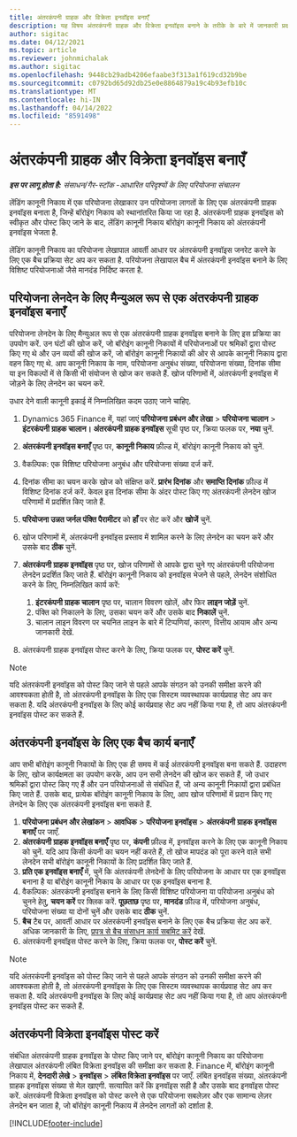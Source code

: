 ```yaml
---
title: अंतरकंपनी ग्राहक और विक्रेता इनवॉइस बनाएँ
description: यह विषय अंतरकंपनी ग्राहक और विक्रेता इनवॉइस बनाने के तरीके के बारे में जानकारी प्रदान करता है.
author: sigitac
ms.date: 04/12/2021
ms.topic: article
ms.reviewer: johnmichalak
ms.author: sigitac
ms.openlocfilehash: 9448cb29adb4206efaabe3f313a1f619cd32b9be
ms.sourcegitcommit: c0792bd65d92db25e0e8864879a19c4b93efb10c
ms.translationtype: MT
ms.contentlocale: hi-IN
ms.lasthandoff: 04/14/2022
ms.locfileid: "8591498"
---
```

# <a name="create-intercompany-customer-and-vendor-invoices"></a>अंतरकंपनी ग्राहक और विक्रेता इनवॉइस बनाएँ

_**इस पर लागू होता है:** संसाधन/गैर-स्टॉक -आधारित परिदृश्यों के लिए परियोजना संचालन_

लेंडिंग कानूनी निकाय में एक परियोजना लेखाकार उन परियोजना लागतों के लिए एक अंतरकंपनी ग्राहक इनवॉइस बनाता है, जिन्हें बॉरोइंग निकाय को स्थानांतरित किया जा रहा है. अंतरकंपनी ग्राहक इनवॉइस को स्वीकृत और पोस्ट किए जाने के बाद, लेंडिंग कानूनी निकाय बॉरोइंग कानूनी निकाय को अंतरकंपनी इनवॉइस भेजता है.

लेंडिंग कानूनी निकाय का परियोजना लेखापाल आवर्ती आधार पर अंतरकंपनी इनवॉइस जनरेट करने के लिए एक बैच प्रक्रिया सेट अप कर सकता है. परियोजना लेखापाल बैच में अंतरकंपनी इनवॉइस बनाने के लिए विशिष्ट परियोजनाओं जैसे मानदंड निर्दिष्ट करता है.

## <a name="manually-create-an-intercompany-customer-invoice-for-project-transactions"></a>परियोजना लेनदेन के लिए मैन्युअल रूप से एक अंतरकंपनी ग्राहक इनवॉइस बनाएँ 

परियोजना लेनदेन के लिए मैन्युअल रूप से एक अंतरकंपनी ग्राहक इनवॉइस बनाने के लिए इस प्रक्रिया का उपयोग करें. उन घंटों की खोज करें, जो बॉरोइंग कानूनी निकायों में परियोजनाओं पर श्रमिकों द्वारा पोस्ट किए गए थे और उन व्ययों की खोज करें, जो बॉरोइंग कानूनी निकायों की ओर से आपके कानूनी निकाय द्वारा वहन किए गए थे. आप कानूनी निकाय के नाम, परियोजना अनुबंध संख्या, परियोजना संख्या, दिनांक सीमा या इन विकल्पों में से किसी भी संयोजन से खोज कर सकते हैं. खोज परिणामों में, अंतरकंपनी इनवॉइस में जोड़ने के लिए लेनदेन का चयन करें. 

उधार देने वाली कानूनी इकाई में निम्नलिखित कदम उठाए जाने चाहिए. 

1. Dynamics 365 Finance में, यहां जाएं **परियोजना प्रबंधन और लेखा** > **परियोजना चालान** > **इंटरकंपनी ग्राहक चालान।** **अंतरकंपनी ग्राहक इनवॉइस** सूची पृष्ठ पर, क्रिया फलक पर, **नया** चुनें.
2. **अंतरकंपनी इनवॉइस बनाएँ** पृष्ठ पर, **कानूनी निकाय** फ़ील्ड में, बॉरोइंग कानूनी निकाय को चुनें.
3. वैकल्पिक: एक विशिष्ट परियोजना अनुबंध और परियोजना संख्या दर्ज करें.
4. दिनांक सीमा का चयन करके खोज को संक्षिप्त करें. **प्रारंभ दिनांक** और **समाप्ति दिनांक** फ़ील्ड में विशिष्ट दिनांक दर्ज करें. केवल इस दिनांक सीमा के अंदर पोस्ट किए गए अंतरकंपनी लेनदेन खोज परिणामों में प्रदर्शित किए जाते हैं.
5. **परियोजना उन्नत जर्नल पंक्ति पैरामीटर** को **हाँ** पर सेट करें और **खोजें** चुनें.
6. खोज परिणामों में, अंतरकंपनी इनवॉइस प्रस्ताव में शामिल करने के लिए लेनदेन का चयन करें और उसके बाद **ठीक** चुनें.
7. **अंतरकंपनी ग्राहक इनवॉइस** पृष्ठ पर, खोज परिणामों से आपके द्वारा चुने गए अंतरकंपनी परियोजना लेनदेन प्रदर्शित किए जाते हैं. बॉरोइंग कानूनी निकाय को इनवॉइस भेजने से पहले, लेनदेन संशोधित करने के लिए, निम्नलिखित कार्य करें:
  
    1. **इंटरकंपनी ग्राहक चालान** पृष्ठ पर, चालान विवरण खोलें, और फिर **लाइन जोड़ें** चुनें.
    2. पंक्ति को निकालने के लिए, उसका चयन करें और उसके बाद **निकालें** चुनें.
    3. चालान लाइन विवरण पर चयनित लाइन के बारे में टिप्पणियां, कारण, वित्तीय आयाम और अन्य जानकारी देखें.
    
8. अंतरकंपनी ग्राहक इनवॉइस पोस्ट करने के लिए, क्रिया फलक पर, **पोस्ट करें** चुनें.

> [!NOTE]
> यदि अंतरकंपनी इनवॉइस को पोस्ट किए जाने से पहले आपके संगठन को उनकी समीक्षा करने की आवश्यकता होती है, तो अंतरकंपनी इनवॉइस के लिए एक सिस्टम व्यवस्थापक कार्यप्रवाह सेट अप कर सकता है. यदि अंतरकंपनी इनवॉइस के लिए कोई कार्यप्रवाह सेट अप नहीं किया गया है, तो आप अंतरकंपनी इनवॉइस पोस्ट कर सकते हैं.

## <a name="create-a-batch-job-for-intercompany-invoices"></a>अंतरकंपनी इनवॉइस के लिए एक बैच कार्य बनाएँ

आप सभी बॉरोइंग कानूनी निकायों के लिए एक ही समय में कई अंतरकंपनी इनवॉइस बना सकते हैं. उदाहरण के लिए, खोज कार्यक्षमता का उपयोग करके, आप उन सभी लेनदेन की खोज कर सकते हैं, जो उधार श्रमिकों द्वारा पोस्ट किए गए हैं और उन परियोजनाओं से संबंधित हैं, जो अन्य कानूनी निकायों द्वारा प्रबंधित किए जाते हैं. उसके बाद, प्रत्येक बॉरोइंग कानूनी निकाय के लिए, आप खोज परिणामों में प्रदान किए गए लेनदेन के लिए एक अंतरकंपनी इनवॉइस बना सकते हैं.

1. **परियोजना प्रबंधन और लेखांकन** > **आवधिक** > **परियोजना इनवॉइस** > **अंतरकंपनी ग्राहक इनवॉइस बनाएँ** पर जाएँ.
2. **अंतरकंपनी ग्राहक इनवॉइस बनाएँ** पृष्ठ पर, **कंपनी** फ़ील्ड में, इनवॉइस करने के लिए एक कानूनी निकाय को चुनें. यदि आप किसी कंपनी का चयन नहीं करते हैं, तो खोज मापदंड को पूरा करने वाले सभी लेनदेन सभी बॉरोइंग कानूनी निकायों के लिए प्रदर्शित किए जाते हैं.
3. **प्रति एक इनवॉइस बनाएँ** में, चुनें कि अंतरकंपनी लेनदेनों के लिए परियोजना के आधार पर एक इनवॉइस बनाना है या बॉरोइंग कानूनी निकाय के आधार पर एक इनवॉइस बनाना है.
4. वैकल्पिक: अंतरकंपनी इनवॉइस बनाने के लिए किसी विशिष्ट परियोजना या परियोजना अनुबंध को चुनने हेतु, **चयन करें** पर क्लिक करें. **पूछताछ** पृष्ठ पर, **मानदंड** फ़ील्ड में, परियोजना अनुबंध, परियोजना संख्या या दोनों चुनें और उसके बाद **ठीक** चुनें.
5. **बैच** टैब पर, आवर्ती आधार पर अंतरकंपनी इनवॉइस बनाने के लिए एक बैच प्रक्रिया सेट अप करें. अधिक जानकारी के लिए, [प्रपत्र से बैच संसाधन कार्य सबमिट करें](/dynamicsax-2012/appuser-itpro/submit-a-batch-processing-job-from-a-form) देखें.
6. अंतरकंपनी इनवॉइस पोस्ट करने के लिए, क्रिया फलक पर, **पोस्ट करें** चुनें.

> [!NOTE]
> यदि अंतरकंपनी इनवॉइस को पोस्ट किए जाने से पहले आपके संगठन को उनकी समीक्षा करने की आवश्यकता होती है, तो अंतरकंपनी इनवॉइस के लिए एक सिस्टम व्यवस्थापक कार्यप्रवाह सेट अप कर सकता है. यदि अंतरकंपनी इनवॉइस के लिए कोई कार्यप्रवाह सेट अप नहीं किया गया है, तो आप अंतरकंपनी इनवॉइस पोस्ट कर सकते हैं.

## <a name="post-the-intercompany-vendor-invoice"></a>अंतरकंपनी विक्रेता इनवॉइस पोस्ट करें

संबंधित अंतरकंपनी ग्राहक इनवॉइस के पोस्ट किए जाने पर, बॉरोइंग कानूनी निकाय का परियोजना लेखापाल अंतरकंपनी लंबित विक्रेता इनवॉइस की समीक्षा कर सकता है. Finance में, बॉरोइंग कानूनी निकाय में, **देनदारी लेखे** > **इनवॉइस** > **लंबित विक्रेता इनवॉइस** पर जाएँ. लंबित इनवॉइस संख्या, अंतरकंपनी ग्राहक इनवॉइस संख्या से मेल खाएगी. सत्यापित करें कि इनवॉइस सही है और उसके बाद इनवॉइस पोस्ट करें. अंतरकंपनी विक्रेता इनवॉइस को पोस्ट करने से एक परियोजना सबलेज़र और एक सामान्य लेज़र लेनदेन बन जाता है, जो बॉरोइंग कानूनी निकाय में लेनदेन लागतों को दर्शाता है.


[!INCLUDE[footer-include](../includes/footer-banner.md)]
